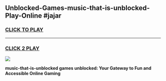 
## Unblocked-Games-music-that-is-unblocked-Play-Online #jajar
<h3>
<a href="https://news.freeplayer.one?title=music-that-is-unblocked&ref=3">CLICK TO PLAY</a></h3>
<hr>

<h3>
<a href="https://news.freeplayer.one?title=music-that-is-unblocked&ref=3">CLICK 2 PLAY</a>
  
</h3>

<a href="https://news.freeplayer.one?title=music-that-is-unblocked&ref=3"><img src="https://clearcache.store/games.png"></a>


**music-that-is-unblocked games unblocked: Your Gateway to Fun and Accessible Online Gaming**
